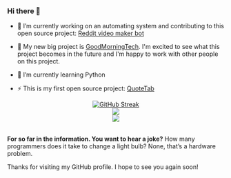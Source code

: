 ### Hi there 👋

- 🔭 I’m currently working on an automating system and contributing to this open source project: [Reddit video maker bot](https://github.com/elebumm/RedditVideoMakerBot)

- 📑 My new big project is [GoodMorningTech](https://github.com/GoodMorninTech/GoodMorningTech). I'm excited to see what this project becomes in the future and I'm happy to work with other people on this project.

- 🌱 I’m currently learning Python    

- ⚡ This is my first open source project:  [QuoteTab](https://github.com/OpenSourceSimon/QuoteTab)
 
<div align="center"> 
<a href="https://git.io/streak-stats"><img src="https://github-readme-streak-stats-theta.vercel.app/?user=OpenSourceSimon&theme=github-dark-blue&hide_border=true" alt="GitHub Streak"></a>
</div>
<div align="center"?
<a>
  <img src="https://github-readme-stats-beryl-omega.vercel.app/api?username=OpenSourceSimon&show_icons=true&hide_border=true&count_private=true&theme=github_dark&include_all_commits=true"/></a>
  </div>
 <div align="center">
     <img src="https://komarev.com/ghpvc/?username=OpenSourceSimon"/></a>
    </div>
<br>  

<b>For so far in the information. You want to hear a joke?</b>
How many programmers does it take to change a light bulb? None, that’s a hardware problem.

Thanks for visiting my GitHub profile. I hope to see you again soon!
